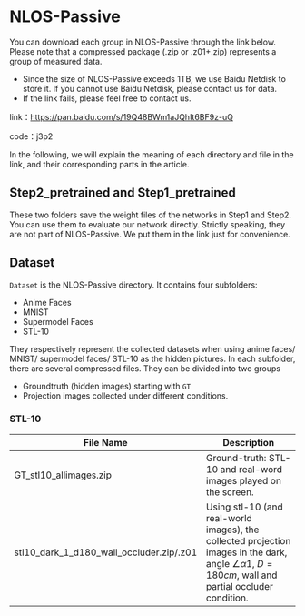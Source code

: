 # NLOS-Passive

You can download each group in NLOS-Passive through the link below. Please note that a compressed package (.zip or .z01+.zip) represents a group of measured data.


- Since the size of NLOS-Passive exceeds 1TB, we use Baidu Netdisk to store it. If you cannot use Baidu Netdisk, please contact us for data.
- If the link fails, please feel free to contact us.

link：https://pan.baidu.com/s/19Q48BWm1aJQhIt6BF9z-uQ 

code：j3p2

In the following, we will explain the meaning of each directory and file in the link, and their corresponding parts in the article.


## Step2_pretrained and Step1_pretrained
These two folders save the weight files of the networks in Step1 and Step2. You can use them to evaluate our network directly. Strictly speaking, they are not part of NLOS-Passive. We put them in the link just for convenience.

## Dataset
``Dataset`` is the NLOS-Passive directory. It contains four subfolders:
- Anime Faces
- MNIST
- Supermodel Faces
- STL-10

They respectively represent the collected datasets when using anime faces/ MNIST/ supermodel faces/ STL-10 as the hidden pictures. In each subfolder, there are several compressed files. They can be divided into two groups
- Groundtruth (hidden images) starting with ``GT``
- Projection images collected under different conditions.

### STL-10
| File Name | Description|
| ------ | ------ |
| GT_stl10_allimages.zip | Ground-truth: STL-10 and real-word images played on the screen. |
| stl10_dark_1_d180_wall_occluder.zip/.z01 | Using stl-10 (and real-world images), the collected projection images in the dark, angle $\angle \alpha 1$, $D = 180cm$, wall and partial occluder condition. |
